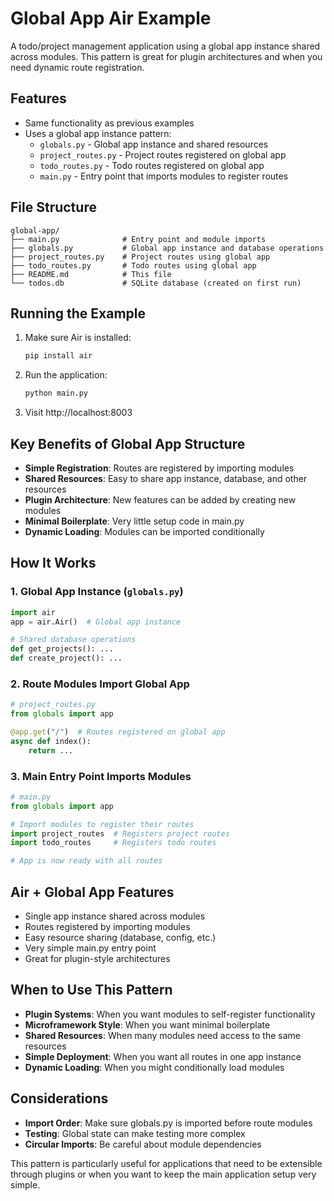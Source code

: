 # Global App Air Example

A todo/project management application using a global app instance shared across modules. This pattern is great for plugin architectures and when you need dynamic route registration.

## Features

- Same functionality as previous examples
- Uses a global app instance pattern:
  - `globals.py` - Global app instance and shared resources
  - `project_routes.py` - Project routes registered on global app
  - `todo_routes.py` - Todo routes registered on global app
  - `main.py` - Entry point that imports modules to register routes

## File Structure

```
global-app/
├── main.py              # Entry point and module imports
├── globals.py           # Global app instance and database operations
├── project_routes.py    # Project routes using global app
├── todo_routes.py       # Todo routes using global app
├── README.md            # This file
└── todos.db             # SQLite database (created on first run)
```

## Running the Example

1. Make sure Air is installed:
   ```bash
   pip install air
   ```

2. Run the application:
   ```bash
   python main.py
   ```

3. Visit http://localhost:8003

## Key Benefits of Global App Structure

- **Simple Registration**: Routes are registered by importing modules
- **Shared Resources**: Easy to share app instance, database, and other resources
- **Plugin Architecture**: New features can be added by creating new modules
- **Minimal Boilerplate**: Very little setup code in main.py
- **Dynamic Loading**: Modules can be imported conditionally

## How It Works

### 1. Global App Instance (`globals.py`)
```python
import air
app = air.Air()  # Global app instance

# Shared database operations
def get_projects(): ...
def create_project(): ...
```

### 2. Route Modules Import Global App
```python
# project_routes.py
from globals import app

@app.get("/")  # Routes registered on global app
async def index():
    return ...
```

### 3. Main Entry Point Imports Modules
```python
# main.py
from globals import app

# Import modules to register their routes
import project_routes  # Registers project routes
import todo_routes     # Registers todo routes

# App is now ready with all routes
```

## Air + Global App Features

- Single app instance shared across modules
- Routes registered by importing modules
- Easy resource sharing (database, config, etc.)
- Very simple main.py entry point
- Great for plugin-style architectures

## When to Use This Pattern

- **Plugin Systems**: When you want modules to self-register functionality
- **Microframework Style**: When you want minimal boilerplate
- **Shared Resources**: When many modules need access to the same resources
- **Simple Deployment**: When you want all routes in one app instance
- **Dynamic Loading**: When you might conditionally load modules

## Considerations

- **Import Order**: Make sure globals.py is imported before route modules
- **Testing**: Global state can make testing more complex
- **Circular Imports**: Be careful about module dependencies

This pattern is particularly useful for applications that need to be extensible through plugins or when you want to keep the main application setup very simple.
